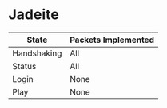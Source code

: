 # Jadeite

State       | Packets Implemented
------------|-------
Handshaking | All
Status      | All
Login       | None
Play        | None
